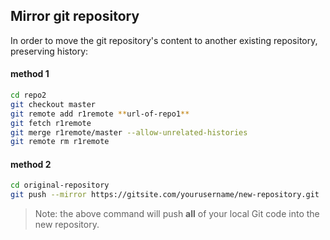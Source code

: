 ## Mirror git repository

In order to move the git repository's content to another existing repository,
preserving history:

#### method 1
```bash
cd repo2
git checkout master
git remote add r1remote **url-of-repo1**
git fetch r1remote
git merge r1remote/master --allow-unrelated-histories
git remote rm r1remote
```

#### method 2
```bash
cd original-repository
git push --mirror https://gitsite.com/yourusername/new-repository.git
```

> Note: the above command will push **all** of your local Git code into the new repository.